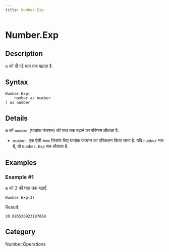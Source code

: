 ```yaml
---
title: Number.Exp
---
```


# Number.Exp


## Description

e को दी गई घात तक बढ़ाता है.


## Syntax

```powerquery
Number.Exp(
    number as number
) as number
```


## Details

e को <code>number</code> (घातांक फंक्शन) की घात तक बढ़ाने का परिणाम लौटाता है.      <ul>        <li><code>number</code>: एक ऐसी <code>संख्या</code> जिसके लिए घातांक फ़ंक्शन का परिकलन किया जाना है. यदि <code>number</code> नल है, तो <code>Number.Exp</code> नल लौटाता है. </li>      </ul>


## Examples

### Example #1 
e को 3 की घात तक बढ़ाएँ.
```powerquery
Number.Exp(3)
```

Result: 
```powerquery
20.085536923187668
```




## Category
Number.Operations
